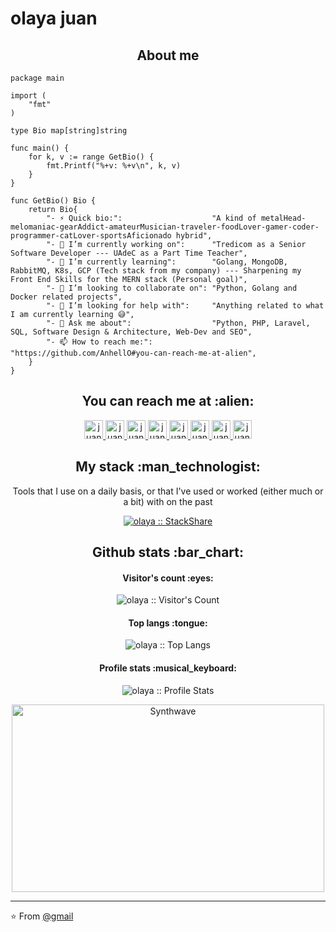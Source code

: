 # olaya juan

<h2 align="center">About me</h2>

```golang
package main

import (
	"fmt"
)

type Bio map[string]string

func main() {
	for k, v := range GetBio() {
		fmt.Printf("%+v: %+v\n", k, v)
	}
}

func GetBio() Bio {
	return Bio{
		"- ⚡ Quick bio:":                    "A kind of metalHead-melomaniac-gearAddict-amateurMusician-traveler-foodLover-gamer-coder-programmer-catLover-sportsAficionado hybrid",
		"- 🔭 I’m currently working on":      "Tredicom as a Senior Software Developer --- UAdeC as a Part Time Teacher",
		"- 🌱 I’m currently learning":        "Golang, MongoDB, RabbitMQ, K8s, GCP (Tech stack from my company) --- Sharpening my Front End Skills for the MERN stack (Personal goal)",
		"- 👯 I’m looking to collaborate on": "Python, Golang and Docker related projects",
		"- 🤔 I’m looking for help with":     "Anything related to what I am currently learning 😅",
		"- 💬 Ask me about":                  "Python, PHP, Laravel, SQL, Software Design & Architecture, Web-Dev and SEO",
		"- 📫 How to reach me:":              "https://github.com/AnhellO#you-can-reach-me-at-alien",
	}
}
```

<h2 align="center">You can reach me at :alien:</h2>

<p align="center">
  <a href="https://dev.to/anhello">
    <img src="https://d2fltix0v2e0sb.cloudfront.net/dev-badge.svg" alt="juan manuel olaya chavez's DEV Profile" height="30" width="30">
  </a>

  <a href="https://www.linkedin.com/in/juan-manuel-olaya-chave-601813199/">
    <img src="https://www.vectorlogo.zone/logos/linkedin/linkedin-icon.svg" alt="juan manuel olaya chavez's LinkedIn Profile" height="30" width="30">
  </a>

  <a href="https://stackoverflow.com/users/2946413/juan-manuel-olaya-chave?tab=profile">
    <img src="https://www.vectorlogo.zone/logos/stackoverflow/stackoverflow-icon.svg" alt="juan manuel olaya chavez's Stack Overflow Profile" height="30" width="30">
  </a>

  <a href="https://stackexchange.com/users/3525056/juan-manuel-olaya-chavez">
    <img src="https://www.vectorlogo.zone/logos/stackexchange/stackexchange-icon.svg" alt="juan manuel olaya chavez's Stack Exchange Profile" height="30" width="30">
  </a>

  <a href="https://stackshare.io/olaya">
    <img src="https://cdn.worldvectorlogo.com/logos/stackshare.svg" alt="juan manuel olaya chavez's StackShare Profile" height="30" width="30">
  </a>
  
  <a href="https://gitlab.com/olaya">
    <img src="https://www.vectorlogo.zone/logos/gitlab/gitlab-icon.svg" alt="juan manuel olaya chavez's GitLab Profile" height="30" width="30">
  </a>
  
  <a href="https://medium.com/@ajzavala">
    <img src="https://www.vectorlogo.zone/logos/medium/medium-tile.svg" alt="juan manuel olaya chavez's Medium Profile" height="30" width="30">
  </a>
  
  <a href="https://www.youtube.com/channel/UCPUwB4x7_6Dbvwsnfbe1yiQ">
    <img src="https://www.vectorlogo.zone/logos/youtube/youtube-icon.svg" alt="juan manuel olaya chavez's YouTube Channel" height="30" width="30">
  </a>
</p>

<h2 align="center">My stack :man_technologist:</h2>

<p align="center">Tools that I use on a daily basis, or that I've used or worked (either much or a bit) with on the past</p>
<p align="center">
  <a href="https://stackshare.io/olaya/my-personal-stack">
    <img src="http://img.shields.io/badge/tech-stack-0690fa.svg?style=flat" alt="olaya :: StackShare" />
  </a>
</p>

<h2 align="center">Github stats :bar_chart:</h2>

<h4 align="center">Visitor's count :eyes:</h4>

<p align="center"><img src="https://profile-counter.glitch.me/{olaya}/count.svg" alt="olaya :: Visitor's Count" /></p>

<h4 align="center">Top langs :tongue:</h4>

<p align="center"><img src="https://github-readme-stats.vercel.app/api/top-langs/?username=AnhellO&langs_count=10&theme=tokyonight&layout=compact" alt="olaya :: Top Langs" /></p>

<h4 align="center">Profile stats :musical_keyboard:</h4>

<p align="center"><img src="https://github-readme-stats.vercel.app/api?username=AnhellO&show_icons=true&theme=synthwave" alt="olaya :: Profile Stats" /></p>

<p align="center"><img src="https://thumbs.gfycat.com/GoodnaturedFondGaur-size_restricted.gif" alt="Synthwave" height="300" width="500"></p>


---

⭐️ From [@gmail](https://github.com/olaya)
